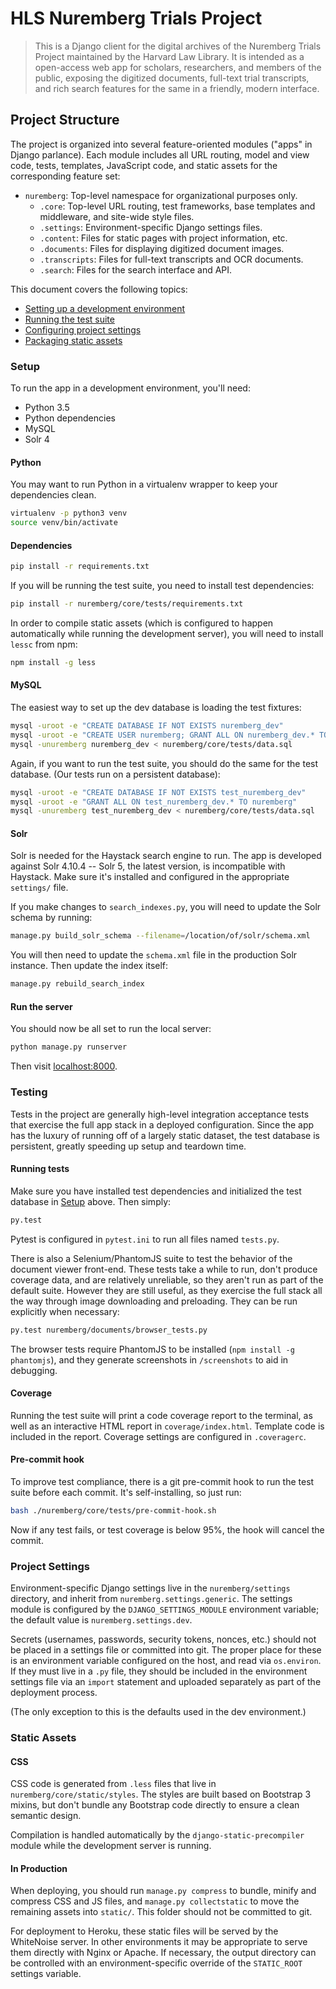 # HLS Nuremberg Trials Project

> This is a Django client for the digital archives of the Nuremberg Trials Project maintained by the Harvard Law Library.
> It is intended as a open-access web app for scholars, researchers, and members of the public, exposing the digitized documents, full-text trial transcripts, and rich search features for the same in a friendly, modern interface.

## Project Structure

The project is organized into several feature-oriented modules ("apps" in Django parlance). Each module includes all URL routing, model and view code, tests, templates, JavaScript code, and static assets for the corresponding feature set:

- `nuremberg`: Top-level namespace for organizational purposes only.
  - `.core`: Top-level URL routing, test frameworks, base templates and middleware, and site-wide style files.
  - `.settings`: Environment-specific Django settings files.
  - `.content`: Files for static pages with project information, etc.
  - `.documents`: Files for displaying digitized document images.
  - `.transcripts`: Files for full-text transcripts and OCR documents.
  - `.search`: Files for the search interface and API.

This document covers the following topics:

- [Setting up a development environment](#setup)
- [Running the test suite](#testing)
- [Configuring project settings](#project-settings)
- [Packaging static assets](#static-assets)

### Setup

To run the app in a development environment, you'll need:

- Python 3.5
- Python dependencies
- MySQL
- Solr 4

#### Python

You may want to run Python in a virtualenv wrapper to keep your dependencies clean.

```bash
virtualenv -p python3 venv
source venv/bin/activate
```

#### Dependencies
```bash
pip install -r requirements.txt
```

If you will be running the test suite, you need to install test dependencies:

```bash
pip install -r nuremberg/core/tests/requirements.txt
```

In order to compile static assets (which is configured to happen automatically while running the development server), you will need to install `lessc` from npm:

```bash
npm install -g less
```

#### MySQL

The easiest way to set up the dev database is loading the test fixtures:

```bash
mysql -uroot -e "CREATE DATABASE IF NOT EXISTS nuremberg_dev"
mysql -uroot -e "CREATE USER nuremberg; GRANT ALL ON nuremberg_dev.* TO nuremberg"
mysql -unuremberg nuremberg_dev < nuremberg/core/tests/data.sql
```

Again, if you want to run the test suite, you should do the same for the test database. (Our tests run on a persistent database):

```bash
mysql -uroot -e "CREATE DATABASE IF NOT EXISTS test_nuremberg_dev"
mysql -uroot -e "GRANT ALL ON test_nuremberg_dev.* TO nuremberg"
mysql -unuremberg test_nuremberg_dev < nuremberg/core/tests/data.sql
```

#### Solr

Solr is needed for the Haystack search engine to run. The app is developed against Solr 4.10.4 -- Solr 5, the latest version, is incompatible with Haystack. Make sure it's installed and configured in the appropriate `settings/` file.

If you make changes to `search_indexes.py`, you will need to update the Solr schema by running:

```bash
manage.py build_solr_schema --filename=/location/of/solr/schema.xml
```

You will then need to update the `schema.xml` file in the production Solr instance. Then update the index itself:

```bash
manage.py rebuild_search_index
```

#### Run the server

You should now be all set to run the local server:

```bash
python manage.py runserver
```

Then visit [localhost:8000](http://localhost:8000).

### Testing

Tests in the project are generally high-level integration acceptance tests that exercise the full app stack in a deployed configuration. Since the app has the luxury of running off of a largely static dataset, the test database is persistent, greatly speeding up setup and teardown time.

#### Running tests

Make sure you have installed test dependencies and initialized the test database in [Setup](#setup) above. Then simply:

```bash
py.test
```

Pytest is configured in `pytest.ini` to run all files named `tests.py`.

There is also a Selenium/PhantomJS suite to test the behavior of the document viewer front-end. These tests take a while to run, don't produce coverage data, and are relatively unreliable, so they aren't run as part of the default suite. However they are still useful, as they exercise the full stack all the way through image downloading and preloading. They can be run explicitly when necessary:

```bash
py.test nuremberg/documents/browser_tests.py
```

The browser tests require PhantomJS to be installed (`npm install -g phantomjs`), and they generate screenshots in `/screenshots` to aid in debugging.


#### Coverage

Running the test suite will print a code coverage report to the terminal, as well as an interactive HTML report in `coverage/index.html`. Template code is included in the report. Coverage settings are configured in `.coveragerc`.

#### Pre-commit hook

To improve test compliance, there is a git pre-commit hook to run the test suite before each commit. It's self-installing, so just run:

```bash
bash ./nuremberg/core/tests/pre-commit-hook.sh
```

Now if any test fails, or test coverage is below 95%, the hook will cancel the commit.

### Project Settings

Environment-specific Django settings live in the `nuremberg/settings` directory, and inherit from `nuremberg.settings.generic`. The settings module is configured by the `DJANGO_SETTINGS_MODULE` environment variable; the default value is `nuremberg.settings.dev`.

Secrets (usernames, passwords, security tokens, nonces, etc.) should not be placed in a settings file or committed into git. The proper place for these is an environment variable configured on the host, and read via `os.environ`. If they must live in a `.py` file, they should be included in the environment settings file via an `import` statement and uploaded separately as part of the deployment process.

(The only exception to this is the defaults used in the dev environment.)

### Static Assets

#### CSS

CSS code is generated from `.less` files that live in `nuremberg/core/static/styles`. The styles are built based on Bootstrap 3 mixins, but don't bundle any Bootstrap code directly to ensure a clean semantic design.

Compilation is handled automatically by the `django-static-precompiler` module while the development server is running.

#### In Production

When deploying, you should run `manage.py compress` to bundle, minify and compress CSS and JS files, and `manage.py collectstatic` to move the remaining assets into `static/`. This folder should not be committed to git.

For deployment to Heroku, these static files will be served by the WhiteNoise server. In other environments it may be appropriate to serve them directly with Nginx or Apache. If necessary, the output directory can be controlled with an environment-specific override of the `STATIC_ROOT` settings variable.
